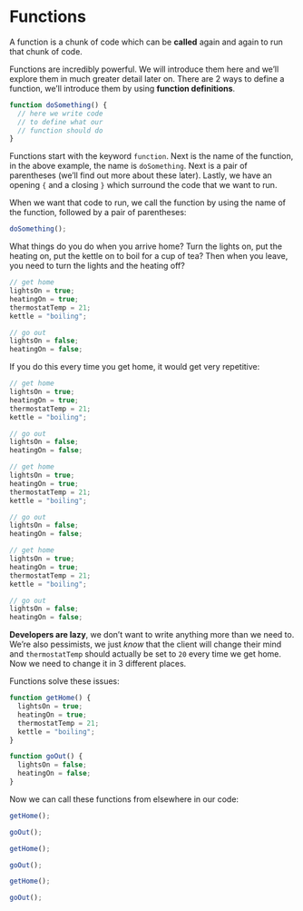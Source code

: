 # Functions

A function is a chunk of code which can be **called** again and again to run that chunk of code.

Functions are incredibly powerful. We will introduce them here and we’ll explore them in much greater detail later on. There are 2 ways to define a function, we’ll introduce them by using **function definitions**.

```javascript
function doSomething() {
  // here we write code
  // to define what our
  // function should do
}
```

Functions start with the keyword `function`. Next is the name of the function, in the above example, the name is `doSomething`. Next is a pair of parentheses (we’ll find out more about these later). Lastly, we have an opening `{` and a closing `}` which surround the code that we want to run.

When we want that code to run, we call the function by using the name of the function, followed by a pair of parentheses:

```javascript
doSomething();
```

What things do you do when you arrive home? Turn the lights on, put the heating on, put the kettle on to boil for a cup of tea? Then when you leave, you need to turn the lights and the heating off?

```javascript
// get home
lightsOn = true;
heatingOn = true;
thermostatTemp = 21;
kettle = "boiling";

// go out
lightsOn = false;
heatingOn = false;
```

If you do this every time you get home, it would get very repetitive:

```javascript
// get home
lightsOn = true;
heatingOn = true;
thermostatTemp = 21;
kettle = "boiling";

// go out
lightsOn = false;
heatingOn = false;

// get home
lightsOn = true;
heatingOn = true;
thermostatTemp = 21;
kettle = "boiling";

// go out
lightsOn = false;
heatingOn = false;

// get home
lightsOn = true;
heatingOn = true;
thermostatTemp = 21;
kettle = "boiling";

// go out
lightsOn = false;
heatingOn = false;
```

**Developers are lazy**, we don’t want to write anything more than we need to. We’re also pessimists, we just _know_ that the client will change their mind and `thermostatTemp` should actually be set to `20` every time we get home. Now we need to change it in 3 different places.

Functions solve these issues:

```javascript
function getHome() {
  lightsOn = true;
  heatingOn = true;
  thermostatTemp = 21;
  kettle = "boiling";
}

function goOut() {
  lightsOn = false;
  heatingOn = false;
}
```

Now we can call these functions from elsewhere in our code:

```javascript
getHome();

goOut();

getHome();

goOut();

getHome();

goOut();
```
